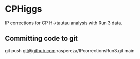 # CPHiggs
IP corrections for CP H->tautau analysis with Run 3 data.

## Committing code to git
git push git@github.com:raspereza/IPcorrectionsRun3.git main